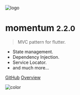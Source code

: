 ![logo](https://i.imgur.com/atDeptO.png)

# momentum <small>2.2.0</small>

> MVC pattern for flutter.

- State management.
- Dependency Injection.
- Service Locator.
- and much more...

[GitHub](https://github.com/xamantra/momentum)
[Overview](/?id=main)

![color](#ffffff)